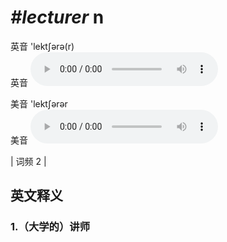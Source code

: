 # ***\#lecturer*** n
英音 'lektʃərə(r)  
英音
<audio src="./media/lecturer1.aac" controls="controls"></audio>

美音 'lektʃərər  
美音
<audio src="./media/lecturer2.aac" controls="controls"></audio>



| 词频 2 |  

英文释义
---
### 1.**（大学的）讲师**  


